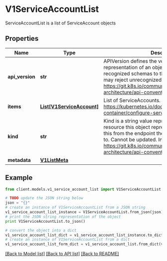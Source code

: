 # V1ServiceAccountList

ServiceAccountList is a list of ServiceAccount objects

## Properties
Name | Type | Description | Notes
------------ | ------------- | ------------- | -------------
**api_version** | **str** | APIVersion defines the versioned schema of this representation of an object. Servers should convert recognized schemas to the latest internal value, and may reject unrecognized values. More info: https://git.k8s.io/community/contributors/devel/sig-architecture/api-conventions.md#resources | [optional] 
**items** | [**List[V1ServiceAccount]**](V1ServiceAccount.md) | List of ServiceAccounts. More info: https://kubernetes.io/docs/tasks/configure-pod-container/configure-service-account/ | 
**kind** | **str** | Kind is a string value representing the REST resource this object represents. Servers may infer this from the endpoint the client submits requests to. Cannot be updated. In CamelCase. More info: https://git.k8s.io/community/contributors/devel/sig-architecture/api-conventions.md#types-kinds | [optional] 
**metadata** | [**V1ListMeta**](V1ListMeta.md) |  | [optional] 

## Example

```python
from client.models.v1_service_account_list import V1ServiceAccountList

# TODO update the JSON string below
json = "{}"
# create an instance of V1ServiceAccountList from a JSON string
v1_service_account_list_instance = V1ServiceAccountList.from_json(json)
# print the JSON string representation of the object
print V1ServiceAccountList.to_json()

# convert the object into a dict
v1_service_account_list_dict = v1_service_account_list_instance.to_dict()
# create an instance of V1ServiceAccountList from a dict
v1_service_account_list_form_dict = v1_service_account_list.from_dict(v1_service_account_list_dict)
```
[[Back to Model list]](../README.md#documentation-for-models) [[Back to API list]](../README.md#documentation-for-api-endpoints) [[Back to README]](../README.md)


